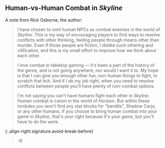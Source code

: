 ## Human-vs-Human Combat in _Skyline_

A note from Rick Osborne, the author:

> I have chosen to omit human NPCs as combat enemies in the world of _Skyline_.
> This is my way of encouraging players to find ways to resolve conflicts with other thinking, feeling people through means other than murder.
> Even if those people are fiction, I dislike such othering and vilification, and this is my small effort to improve how we think about each other.
>
> I love combat in tabletop gaming — it's been a part of the history of the genre, and is not going anywhere, nor would I want it to.
> My hope is that I can give you enough other fun, non-human things to fight, to scratch that itch.
> And if I do my job right, when you need to resolve conflicts between people you'll have plenty of non-combat options. 
>
> I'm not saying you can't have humans fight each other in _Skyline_.
> Human combat is canon in the world of _Horizon_.
> But within these modules you won't find any stat blocks for "bandits", Shadow Carja, or any other humans.
> If you choose to bring human combat into your game in _Skyline_, that's your right because it's your game, but you'll have to do the work.

{:.align-right.signature.avoid-break-before}
> -R
